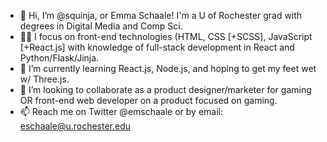 - 👋 Hi, I’m @squinja, or Emma Schaale! I'm a U of Rochester grad with degrees in Digital Media and Comp Sci.
- 👨‍💻 I focus on front-end technologies (HTML, CSS [+SCSS], JavaScript [+React.js] with knowledge of full-stack development in React and Python/Flask/Jinja.
- 🌱 I’m currently learning React.js, Node.js, and hoping to get my feet wet w/ Three.js.
- 💞️ I’m looking to collaborate as a product designer/marketer for gaming OR front-end web developer on a product focused on gaming.
- 📫 Reach me on Twitter @emschaale or by email: eschaale@u.rochester.edu

<!---
squinja/squinja is a ✨ special ✨ repository because its `README.md` (this file) appears on your GitHub profile.
You can click the Preview link to take a look at your changes.
--->
